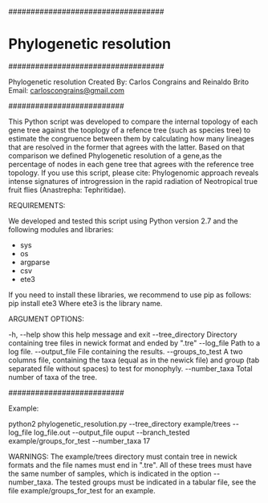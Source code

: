 ###################################
#     Phylogenetic resolution     #
###################################

Phylogenetic resolution
Created By: Carlos Congrains and Reinaldo Brito
Email: carloscongrains@gmail.com

##########################

This Python script was developed to compare the internal topology of each gene tree against the tooplogy of a refence tree (such as species tree) to estimate the congruence between them by calculating how many lineages that are resolved in the former that agrees with the latter. Based on that comparison we defined Phylogenetic resolution of a gene,as the percentage of nodes in each gene tree that agrees with the reference tree topology. If you use this script, please cite: Phylogenomic approach reveals intense signatures of introgression in the rapid radiation of Neotropical true fruit flies (Anastrepha: Tephritidae).

REQUIREMENTS:

We developed and tested this script using Python version 2.7 and the following modules and libraries:

- sys
- os
- argparse
- csv
- ete3

If you need to install these libraries, we recommend to use pip as follows:
pip install ete3
Where ete3 is the library name.

ARGUMENT OPTIONS:

-h, --help        show this help message and exit
--tree_directory  Directory containing tree files in newick format and ended by ".tre"
--log_file        Path to a log file.
--output_file     File containing the results.
--groups_to_test  A two columns file, containing the taxa (equal as in the newick file) and group (tab separated file without spaces) to test for monophyly.
--number_taxa     Total number of taxa of the tree.

 
##########################

Example:

python2 phylogenetic_resolution.py  --tree_directory example/trees --log_file log_file.out --output_file ouput --branch_tested example/groups_for_test --number_taxa 17

WARNINGS:
The example/trees directory must contain tree in newick formats and the file names must end in ".tre". 
All of these trees must have the same number of samples, which is indicated in the option --number_taxa.
The tested groups must be indicated in a tabular file, see the file example/groups_for_test for an example.
